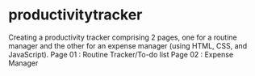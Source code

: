 # productivitytracker
Creating a productivity tracker comprising 2 pages, one for a routine manager and the other for an
expense manager (using HTML, CSS, and JavaScript).
Page 01 : Routine Tracker/To-do list
Page 02 : Expense Manager
